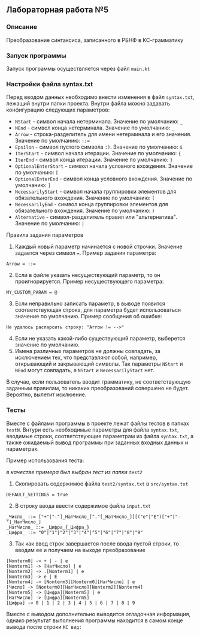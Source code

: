 ## Лабораторная работа №5

### Описание
Преобразование синтаксиса, записанного в РБНФ в КС-грамматику

### Запуск программы
Запуск программы осуществляется через файл `main.kt`

### Настройки файла syntax.txt
Перед вводом данных необходимо внести изменения в файл `syntax.txt`, лежащий внутри папки проекта.
Внутри файла можно задавать конфигурацию следующих параметров:
- `NStart` - символ начала нетерминала. Значение по умолчанию: `_`
- `NEnd` - символ конца нетерминала. Значение по умолчанию: `_`
- `Arrow` - строка-разделитель для имени нетерминала и его значения. Значение по умолчанию: `::=`
- `Epsilon` - символ пустого символа `:)`. Значение по умолчанию: `$`
- `IterStart` - символ начала итерации. Значение по умолчанию: `{`
- `IterEnd` - символ конца итерации. Значение по умолчанию: `}`
- `OptionalEnterStart` - символ начала условного вхождения. Значение по умолчанию: `[`
- `OptionalEnterEnd` - символ конца условного вхождения. Значение по умолчанию: `]`
- `NecessarilyStart` - символ начала группировки элементов для обязательного вхождения. Значение по умолчанию: `(`
- `NecessarilyEnd` - символ конца группировки элементов для обязательного вхождения. Значение по умолчанию: `)`
- `Alternative` - символ-разделитель правил или "альтернатива". Значение по умолчанию: `|`

Правила задания параметров
1. Каждый новый параметр начинается с новой строчки. Значение задается через символ `=`. Пример задания параметра:
```
Arrow = ::=
```
2. Если в файле указать несуществующий параметр, то он проигнорируется. Пример несуществующего параметра:
```
MY_CUSTOM_PARAM = @
```
3. Если неправильно записать параметр, в выводе появится соответствующая строка, для параметра будет использоваться значение по умолчанию.
Пример сообщения об ошибке:
```
Не удалось распарсить строку: "Arrow != -->"
```
4. Если не указать какой-либо существующий параметр, выберется значение по умолчанию.
5. Имена различных параметров не должны совпадать, за исключением тех, что представляют собой, например, открывающий и закрывающий символы.
Так параметры `NStart` и `NEnd` могут совпадать, а `NStart` и `NecessarilyStart` нет.

В случае, если пользователь вводит грамматику, не соответствующую заданным правилам, то никаких преобразований совершено не будет. Вероятно, вылетит исклюение.

### Тесты

Вместе с файлами программы в проекте лежат файлы тестов в папках `testN`. Внтури есть необходимые параметры для файла `syntax.txt`,
вводимые строки, соответствующие параметрам из файла `syntax.txt`, а также ожидаемый вывод программы при заданных входных данных и параметрах.

Пример использования теста:

*в качестве примера был выбран тест из папки `test2`*

1. Скопировать содержимое файла `test2/syntax.txt` в `src/syntax.txt`
```
DEFAULT_SETTINGS = true
```
2. В строку ввода ввести содержимое файла `input.txt`
```
_Число_ ::= ["+"|"-"]_НатЧисло_["."[_НатЧисло_]][("e"|"E")["+"|"-"]_НатЧисло_]
_НатЧисло_ ::= _Цифра_{_Цифра_}
_Цифра_ ::= "0"|"1"|"2"|"3"|"4"|"5"|"6"|"7"|"8"|"9"
```
3. Так как ввод строк завершается после ввода пустой строки, то вводим ее и получаем на выходе преобразование
```
[Nonterm0] -> + | - | e
[Nonterm1] -> [НатЧисло] | e
[Nonterm2] -> .[Nonterm1] | e
[Nonterm3] -> e | E
[Nonterm4] -> [Nonterm3][Nonterm0][НатЧисло] | e
[Число] -> [Nonterm0][НатЧисло][Nonterm2][Nonterm4]
[Nonterm5] -> [Цифра][Nonterm5] | e
[НатЧисло] -> [Цифра][Nonterm5]
[Цифра] -> 0 | 1 | 2 | 3 | 4 | 5 | 6 | 7 | 8 | 9
```

Вместе с выводом дополнительно выводится отладочная информация, однако результат выполнения программы находится в самом конце вывода после строки `КС вид:`